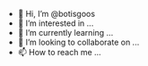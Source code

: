 - 👋 Hi, I’m @botisgoos
- 👀 I’m interested in ...
- 🌱 I’m currently learning ...
- 💞️ I’m looking to collaborate on ...
- 📫 How to reach me ...

<!---
botisgoos/botisgoos is a ✨ special ✨ repository because its `README.md` (this file) appears on your GitHub profile.
You can click the Preview link to take a look at your changes.
--->
